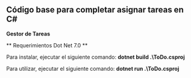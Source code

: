 ## Código base para completar asignar tareas en C#
**Gestor de Tareas**

** Requerimientos Dot Net 7.0 **

Para instalar, ejecutar el siguiente comando:
**dotnet build .\ToDo.csproj**

Para utilizar, ejecutar el siguiente comando:
**dotnet run .\ToDo.csproj**


  
